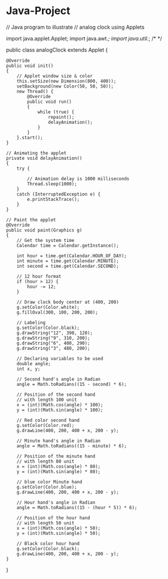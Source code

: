 # Java-Project
// Java program to illustrate
// analog clock using Applets

import java.applet.Applet;
import java.awt.*;
import java.util.*;
/* <applet code="analogClock.class" width=300 height=200> </applet>*/

public class analogClock extends Applet {

	@Override
	public void init()
	{
		// Applet window size & color
		this.setSize(new Dimension(800, 400));
		setBackground(new Color(50, 50, 50));
		new Thread() {
			@Override
			public void run()
			{
				while (true) {
					repaint();
					delayAnimation();
				}
			}
		}.start();
	}

	// Animating the applet
	private void delayAnimation()
	{
		try {

			// Animation delay is 1000 milliseconds
			Thread.sleep(1000);
		}
		catch (InterruptedException e) {
			e.printStackTrace();
		}
	}

	// Paint the applet
	@Override
	public void paint(Graphics g)
	{
		// Get the system time
		Calendar time = Calendar.getInstance();

		int hour = time.get(Calendar.HOUR_OF_DAY);
		int minute = time.get(Calendar.MINUTE);
		int second = time.get(Calendar.SECOND);

		// 12 hour format
		if (hour > 12) {
			hour -= 12;
		}

		// Draw clock body center at (400, 200)
		g.setColor(Color.white);
		g.fillOval(300, 100, 200, 200);

		// Labeling
		g.setColor(Color.black);
		g.drawString("12", 390, 120);
		g.drawString("9", 310, 200);
		g.drawString("6", 400, 290);
		g.drawString("3", 480, 200);

		// Declaring variables to be used
		double angle;
		int x, y;

		// Second hand's angle in Radian
		angle = Math.toRadians((15 - second) * 6);

		// Position of the second hand
		// with length 100 unit
		x = (int)(Math.cos(angle) * 100);
		y = (int)(Math.sin(angle) * 100);

		// Red color second hand
		g.setColor(Color.red);
		g.drawLine(400, 200, 400 + x, 200 - y);

		// Minute hand's angle in Radian
		angle = Math.toRadians((15 - minute) * 6);

		// Position of the minute hand
		// with length 80 unit
		x = (int)(Math.cos(angle) * 80);
		y = (int)(Math.sin(angle) * 80);

		// blue color Minute hand
		g.setColor(Color.blue);
		g.drawLine(400, 200, 400 + x, 200 - y);

		// Hour hand's angle in Radian
		angle = Math.toRadians((15 - (hour * 5)) * 6);

		// Position of the hour hand
		// with length 50 unit
		x = (int)(Math.cos(angle) * 50);
		y = (int)(Math.sin(angle) * 50);

		// Black color hour hand
		g.setColor(Color.black);
		g.drawLine(400, 200, 400 + x, 200 - y);
	}
}
